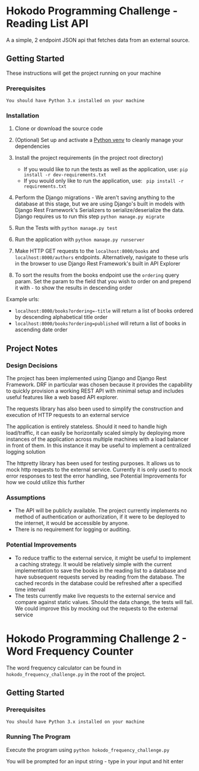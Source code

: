 # Hokodo Programming Challenge - Reading List API

A a simple, 2 endpoint JSON api that fetches data from an external source. 

## Getting Started
These instructions will get the project running on your machine

### Prerequisites 
```
You should have Python 3.x installed on your machine
```
### Installation
1. Clone or download the source code

2. (Optional) Set up and activate a [Python venv](https://docs.python.org/3/library/venv.html) to cleanly manage your dependencies

3. Install the project requirements (in the project root directory)
    - If you would like to run the tests as well as the application, use:
    ```pip install -r dev-requirements.txt```
    - If you would only like to run the application, use:
    ``` pip install -r requirements.txt```

4. Perform the Django migrations - We aren't saving anything to the database at this stage, but we are using Django's built in models
with Django Rest Framework's Serializers to  serialize/deserialize the data. Django requires us to run this step ```python manage.py migrate```

5. Run the Tests with ```python manage.py test```

6. Run the application with
    ```python manage.py runserver```
    
7. Make HTTP GET requests to the ```localhost:8000/books``` and ```localhost:8000/authors``` endpoints. Alternatively,
navigate to these urls in the browser to use Django Rest Framework's built in API Explorer

8. To sort the results from the books endpoint use the ```ordering``` query param. Set the param to the field that you 
wish to order on and prepend it with ```-``` to show the results in descending order

Example urls:
- ```localhost:8000/books?ordering=-title``` will return a list of books ordered by descending alphabetical title order
- ```localhost:8000/books?ordering=published``` will return a list of books in ascending date order
## Project Notes
### Design Decisions
The project has been implemented using Django and Django Rest Framework. DRF in particular was chosen because it 
provides the capability to quickly provision a working REST API with minimal setup and includes useful features like
a web based API explorer.

The requests library has also been used to simplify the construction and execution of HTTP requests to an external service

The application is entirely stateless. Should it need to handle high load/traffic, it can easily be horizontally scaled 
simply by deploying more instances of the application across multiple machines with a load balancer in front of them.
In this instance it may be useful to implement a centralized logging solution

The httpretty library has been used for testing purposes. It allows us to mock http requests to the external service.
Currently it is only used to mock error responses to test the error handling, see Potential Improvements for how we could
utilize this further
### Assumptions
- The API will be publicly available. The project currently implements no method of authentication or authorization,
if it were to be deployed to the internet, it would be accessible by anyone.
- There is no requirement for logging or auditing. 
### Potential Improvements
- To reduce traffic to the external service, it might be useful to implement a caching strategy. It would be relatively
simple with the current implementation to save the books in the reading list to a database and have subsequent requests
served by reading from the database. The cached records in the database could be refreshed after a specified time interval
- The tests currently make live requests to the external service and compare against static values. Should the data change,
the tests will fail. We could improve this by mocking out the requests to the external service

# Hokodo Programming Challenge 2 - Word Frequency Counter
The word frequency calculator can be found in ```hokodo_frequency_challenge.py``` in the root of the project.
## Getting Started
### Prerequisites
```You should have Python 3.x installed on your machine```
### Running The Program
Execute the program using ```python hokodo_frequency_challenge.py```

You will be prompted for an input string - type in your input and hit enter

